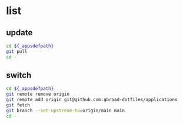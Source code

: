 # list

## update
```sh
cd ${_appsdefpath}
git pull
cd -
```

## switch
```sh
cd ${_appsdefpath}
git remote remove origin
git remote add origin git@github.com:gbraad-dotfiles/applications
git fetch
git branch --set-upstream-to=origin/main main
cd -
```
